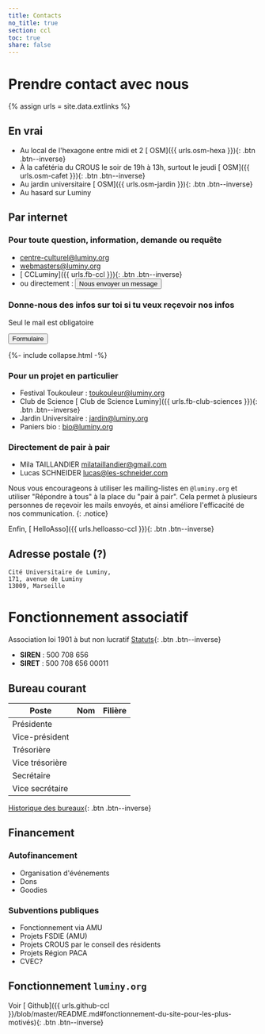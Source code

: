 ```yaml
---
title: Contacts
no_title: true
section: ccl
toc: true
share: false
---
```


# Prendre contact avec nous

{% assign urls = site.data.extlinks %}

## En vrai
- Au local de l'hexagone entre midi et 2
  [<i class="fas fa-map-pin"></i> OSM]({{ urls.osm-hexa }}){: .btn .btn--inverse}
- À la cafétéria du CROUS le soir de 19h à 13h, surtout le jeudi
  [<i class="fas fa-map-pin"></i> OSM]({{ urls.osm-cafet }}){: .btn .btn--inverse}
- Au jardin universitaire
  [<i class="fas fa-map-pin"></i> OSM]({{ urls.osm-jardin }}){: .btn .btn--inverse}
- Au hasard sur Luminy

## Par internet

### Pour toute question, information, demande ou requête
- [centre-culturel@luminy.org](mailto:centre-culturel@luminy.org)
- [webmasters@luminy.org](mailto:webmasters@luminy.org)
- [<i class="fab fa-facebook-square"></i> CCLuminy]({{ urls.fb-ccl }}){: .btn .btn--inverse}
- ou directement : <button class="collapsible" id="formulaire-contact">Nous envoyer un message</button>
<div class="content" id="formulaire-contactdata" markdown="1"
style="display: none">
{% include write-us-form.html %}
</div>

### Donne-nous des infos sur toi si tu veux reçevoir nos infos

Seul le mail est obligatoire

<button class="collapsible" id="formulaire-contact">Formulaire</button>
<div class="content" id="formulaire-contactdata" markdown="1"
style="display: none">
{% include contact-form.html %}
</div>

{%- include collapse.html -%}

### Pour un projet en particulier
- Festival Toukouleur : [toukouleur@luminy.org](mailto:toukouleur@luminy.org)
- Club de Science [<i class="fab fa-facebook-square"></i> Club de Science Luminy]({{ urls.fb-club-sciences }}){: .btn .btn--inverse}
- Jardin Universitaire : [jardin@luminy.org](mailto:jardin@luminy.org)
- Paniers bio : [bio@luminy.org](mailto:bio@luminy.org)

### Directement de pair à pair
- Mila TAILLANDIER [milataillandier@gmail.com](mailto:milataillandier@gmail.com)
- Lucas SCHNEIDER [lucas@les-schneider.com](mailto:lucas@les-schneider.com)

Nous vous encourageons à utiliser les mailing-listes en `@luminy.org` et
utiliser "Répondre à tous" à la place du "pair à pair". Cela permet à plusieurs
personnes de reçevoir les mails envoyés, et ainsi améliore l'efficacité de nos
communication.
{: .notice}

Enfin, [<i class="fas fa-fw fa-fire" aria-hidden="true"></i> HelloAsso]({{ urls.helloasso-ccl }}){: .btn .btn--inverse}

## Adresse postale (?)
```
Cité Universitaire de Luminy,
171, avenue de Luminy
13009, Marseille
```


# Fonctionnement associatif

Association loi 1901 à but non lucratif [Statuts](/ccl/statuts/){: .btn
.btn--inverse}
- **SIREN** : 500 708 656
- **SIRET** : 500 708 656 00011

## Bureau courant

| Poste           | Nom               | Filière       |
| -------         | --------          | ---------     |
| Présidente      |                   |               |
| Vice-président  |                   |               |
| Trésorière      |                   |               |
| Vice trésorière |                   |               |
| Secrétaire      |                   |               |
| Vice secrétaire |                   |               |

[Historique des bureaux](/l-asso/bureaux/){: .btn .btn--inverse}

## Financement

### Autofinancement
- Organisation d'événements
- Dons
- Goodies

### Subventions publiques
- Fonctionnement via AMU
- Projets FSDIE (AMU)
- Projets CROUS par le conseil des résidents
- Projets Région PACA
- CVEC?

## Fonctionnement `luminy.org`
Voir [<i class="fab fa-github" aria-hidden="true"></i> Github]({{ urls.github-ccl }}/blob/master/README.md#fonctionnement-du-site-pour-les-plus-motivés){: .btn .btn--inverse}

